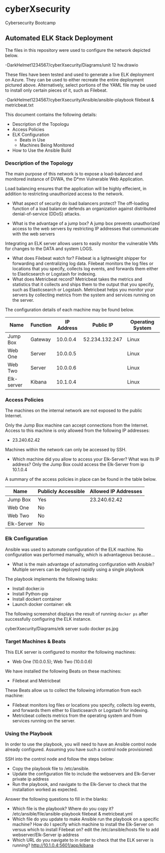 # cyberXsecurity
Cybersecurity Bootcamp 
## Automated ELK Stack Deployment

The files in this repository were used to configure the network depicted below.

-DarkHelmet1234567/cyberXsecurity/Diagrams/unit 12 hw.drawio

These files have been tested and used to generate a live ELK deployment on Azure. They can be used to either recreate the entire deployment pictured above. Alternatively, select portions of the YAML file may be used to install only certain pieces of it, such as Filebeat.

  -DarkHelmet1234567/cyberXsecurity/Ansible/ansible-playbook filebeat & metricbeat.txt

This document contains the following details:
- Description of the Topologu
- Access Policies
- ELK Configuration
  - Beats in Use
  - Machines Being Monitored
- How to Use the Ansible Build


### Description of the Topology

The main purpose of this network is to expose a load-balanced and monitored instance of DVWA, the D*mn Vulnerable Web Application.

Load balancing ensures that the application will be highly effecient, in addition to restricting unauthorized access to the network.

- What aspect of security do load balancers protect? 
	The off-loading function of a load balancer defends an organization against distributed denial-of-service (DDoS) attacks.   

- What is the advantage of a jump box? 
	A jump box prevents unauthorized access to the web servers by restricting IP addresses that communicate with the web servers 

Integrating an ELK server allows users to easily monitor the vulnerable VMs for changes to the DATA and system LOGS.
- What does Filebeat watch for?
	Filebeat is a lightweight shipper for forwarding and centralizing log data. Filebeat monitors the log files or locations that you specify, collects log events, and forwards them either to Elasticsearch or Logstash for indexing.
- What does Metricbeat record?
	Metricbeat takes the metrics and statistics that it collects and ships them to the output that you specify, such as Elasticsearch or Logstash. Metricbeat helps you monitor your servers by collecting metrics from the system and services running on the server.

The configuration details of each machine may be found below.

| Name      | Function | IP Address |    Public IP   | Operating System |
|-----------|----------|------------|----------------|------------------|
| Jump Box  | Gateway  | 10.0.0.4   | 52.234.132.247 | Linux            |
| Web One   | Server   | 10.0.0.5   |                | Linux            |
| Web Two   | Server   | 10.0.0.6   |                | Linux            |
| Elk-server| Kibana   | 10.1.0.4   |                | Linux            |

### Access Policies

The machines on the internal network are not exposed to the public Internet. 

Only the Jump Box machine can accept connections from the Internet. Access to this machine is only allowed from the following IP addresses:
- 23.240.62.42

Machines within the network can only be accessed by SSH.
- Which machine did you allow to access your Elk-Server? What was its IP address?
	Only the Jump Box could access the Elk-Server from ip 10.1.0.4

A summary of the access policies in place can be found in the table below.

| Name       | Publicly Accessible | Allowed IP Addresses |
|------------|---------------------|----------------------|
| Jump Box   | Yes                 |  23.240.62.42        |
| Web One    | No                  |                      |
| Web Two    | No                  |                      |
| Elk-Server | No                  |                      |


### Elk Configuration

Ansible was used to automate configuration of the ELK machine. No configuration was performed manually, which is advantageous because...
- What is the main advantage of automating configuration with Ansible?
	Multiple servers can be deployed rapidly using a single playbook

The playbook implements the following tasks:
- Install docker.io
- Install Python-pip
- Install dockert container
- Launch docker container: elk

The following screenshot displays the result of running `docker ps` after successfully configuring the ELK instance.

cyberXsecurity/Diagrams/elk server sudo docker ps.jpg

### Target Machines & Beats
This ELK server is configured to monitor the following machines:
- Web One (10.0.0.5); Web Two (10.0.0.6) 

We have installed the following Beats on these machines:
- Filebeat and Metricbeat 

These Beats allow us to collect the following information from each machine:
- Filebeat monitors log files or locations you specify, collects log events, and forwards them either to Elasticsearch or Logstash for indexing.
- Metricbeat collects metrics from the operating system and from services running on the server.

### Using the Playbook
In order to use the playbook, you will need to have an Ansible control node already configured. Assuming you have such a control node provisioned: 

SSH into the control node and follow the steps below:
- Copy the playbook file to /etc/ansible.
- Update the configuration file to include the webservers and Elk-Server private ip address
- Run the playbook, and navigate to the Elk-Server to check that the installation worked as expected.

Answer the following questions to fill in the blanks:
- Which file is the playbook? Where do you copy it? 
	/etc/ansible/file/ansible-playbook filebeat & metricbeat.yml
- Which file do you update to make Ansible run the playbook on a specific machine? How do I specify which machine to install the Elk-Server on versus which to install Filebeat on?
	edit the /etc/ansible/hosts file to add webserver/Elk-Server ip address
- Which URL do you navigate to in order to check that the ELK server is running?
	http://10.1.0.4:5601/app/kibana


